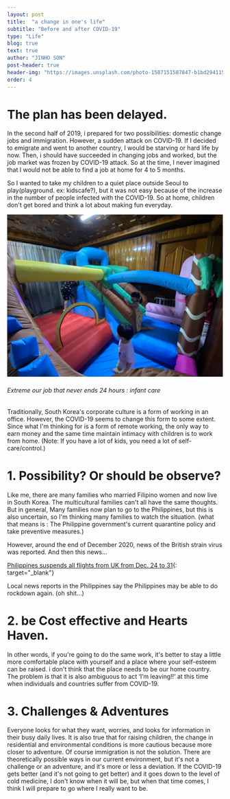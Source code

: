 ```yaml
---
layout: post
title:  "a change in one's life"
subtitle: "Before and after COVID-19"
type: "Life"
blog: true
text: true
author: "JINHO SON"
post-header: true
header-img: "https://images.unsplash.com/photo-1587151587847-b1bd29411530?ixlib=rb-1.2.1&ixid=eyJhcHBfaWQiOjEyMDd9&auto=format&fit=crop&w=3300&q=80"
order: 4
---
```


# The plan has been delayed.

In the second half of 2019, i prepared for two possibilities: domestic change jobs and immigration.
However, a sudden attack on COVID-19.
If I decided to emigrate and went to another country, I would be starving or hard life by now. Then, i should have succeeded in changing jobs and worked, but the job market was frozen by COVID-19 attack.
So at the time, I never imagined that I would not be able to find a job at home for 4 to 5 months.

So I wanted to take my children to a quiet place outside Seoul to play(playground. ex: kidscafe?), but it was not easy because of the increase in the number of people infected with the COVID-19.
So at home, children don't get bored and think a lot about making fun everyday.

![playground](img/play.jpeg)
###### Extreme our job that never ends 24 hours : infant care

Traditionally, South Korea's corporate culture is a form of working in an office. However, the COVID-19 seems to change this form to some extent. Since what I'm thinking for is a form of remote working, the only way to earn money and the same time maintain intimacy with children is to work from home.
(Note: If you have a lot of kids, you need a lot of self-care/control.)

# 1. Possibility? Or should be observe?

Like me, there are many families who married Filipino women and now live in South Korea.
The multicultural families can't all have the same thoughts. But in general, Many families now plan to go to the Philippines, but this is also uncertain, so I'm thinking many families to watch the situation.
(what that means is : The Philippine government's current quarantine policy and take preventive measures.)

However, around the end of December 2020, news of the British strain virus was reported.
And then this news...

[Philippines suspends all flights from UK from Dec. 24 to 31](https://cnnphilippines.com/news/2020/12/23/Philippines-UK-temporary-travel-ban-.html){: target="_blank"}

Local news reports in the Philippines say the Philippines may be able to do rockdown again. 
(oh shit...)

# 2. be Cost effective and Hearts Haven.

In other words, if you're going to do the same work, it's better to stay a little more comfortable place with yourself and a place where your self-esteem can be raised. i don't think that the place needs to be our home country. The problem is that it is also ambiguous to act ‘I’m leaving!!’ at this time when individuals and countries suffer from COVID-19.

# 3. Challenges & Adventures

Everyone looks for what they want, worries, and looks for information in their busy daily lives.
It is also true that for raising children, the change in residential and environmental conditions is more cautious because more closer to adventure.
Of course immigration is not the solution. There are theoretically possible ways in our current environment, but it's not a challenge or an adventure, and it's more or less a deviation.
If the COVID-19 gets better (and it's not going to get better) and it goes down to the level of cold medicine, I don't know when it will be, but when that time comes, I think I will prepare to go where I really want to be.


